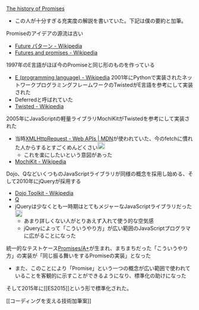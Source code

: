 
[The history of Promises](https://samsaccone.com/posts/history-of-promises.html)
- この人が十分すぎる充実度の解説を書いていた。下記は僕の要約と加筆。

Promiseのアイデアの源流は古い
- [Future パターン - Wikipedia](https://ja.wikipedia.org/wiki/Future_パターン)
- [Futures and promises - Wikipedia](https://en.wikipedia.org/wiki/Futures_and_promises)

1997年のE言語がほぼ今のPromiseと同じ形のものを作っている
- [E (programming language) - Wikipedia](https://en.wikipedia.org/wiki/E_(programming_language))
2001年にPythonで実装されたネットワークプログラミングフレームワークのTwistedがE言語を参考にして実装された
- Deferredと呼ばれていた
- [Twisted - Wikipedia](https://ja.wikipedia.org/wiki/Twisted)

2005年にJavaScriptの軽量ライブラリMochiKitがTwistedを参考にして実装された
- 当時[XMLHttpRequest - Web APIs | MDN](https://developer.mozilla.org/en-US/docs/Web/API/XMLHttpRequest)が使われていた、今のfetchに慣れた人からするとすごくめんどくさい<img src='https://scrapbox.io/api/pages/nishio/nishio/icon' alt='nishio.icon' height="19.5"/>
    - これを楽にしたいという意図があった
- [MochiKit - Wikipedia](https://en.wikipedia.org/wiki/MochiKit)

Dojo、QなどいくつものJavaScriptライブラリが同様の概念を採用し始める、そして2010年にjQueryが採用する
- [Dojo Toolkit - Wikipedia](https://ja.wikipedia.org/wiki/Dojo_Toolkit)
- [Q](https://github.com/kriskowal/q)
- jQueryは少なくとも一時期はとてもメジャーなJavaScriptライブラリだった<img src='https://scrapbox.io/api/pages/nishio/nishio/icon' alt='nishio.icon' height="19.5"/>
    - あまり詳しくない人がとりあえず入れて使う的な空気感
    - jQueryによって「こういうやり方」が広い範囲のJavaScriptプログラマに広がることになった

統一的なテストケース[Promises/A+](https://promisesaplus.com/)が生まれ、まちまちだった「こういうやり方」の実装が「同じ振る舞いをするPromiseの実装」となった
- また、このことにより「Promise」という一つの概念が広い範囲で使われていることを客観的に示すことができるようになり、標準化の助けになった

そして2015年に[[ES2015]]という形で標準化された。

[[コーディングを支える技術加筆案]]
